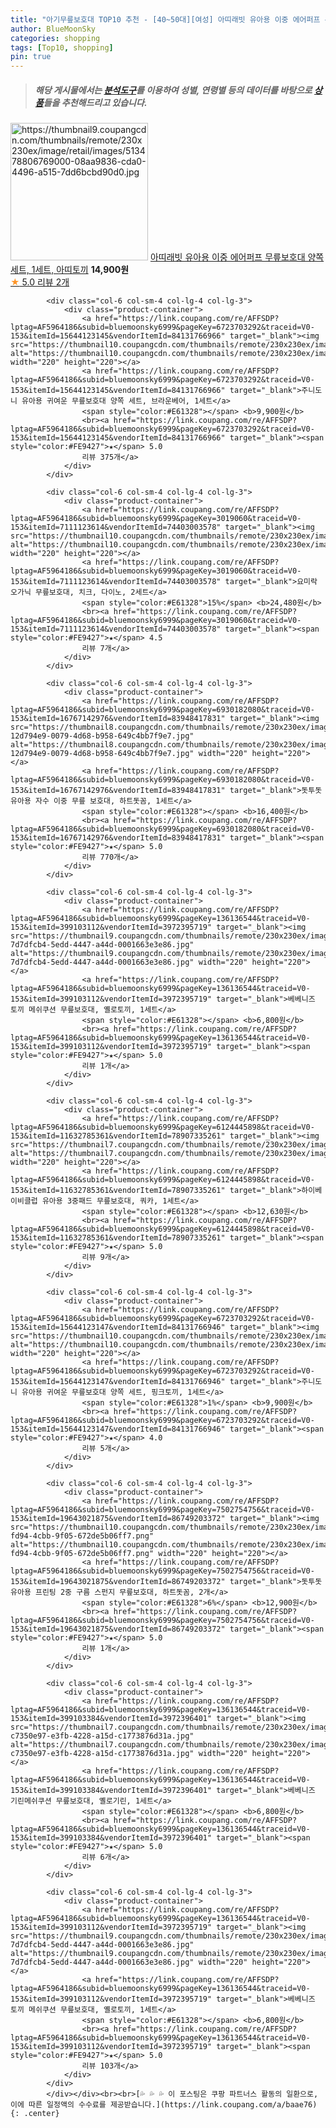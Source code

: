 ```yaml
---
title: "아기무릎보호대 TOP10 추천 - [40~50대][여성] 아띠래빗 유아용 이중 에어퍼프 무릎보호대 양쪽 세트, 1세트, 아띠토끼"
author: BlueMoonSky
categories: shopping
tags: [Top10, shopping]
pin: true
---
```


> ##### 해당 게시물에서는 [**분석도구**](https://itemscout.io/)를 이용하여 **성별**, **연령별** 등의 데이터를 바탕으로 [**상품**](https://link.coupang.com/a/baae76)들을 추천해드리고 있습니다.
<div class="container"><div class="row">
            <div class="col-6 col-sm-4 col-lg-4 col-lg-3">
                <div class="product-container">
                    <a href="https://link.coupang.com/re/AFFSDP?lptag=AF5964186&subid=bluemoonsky6999&pageKey=7525950905&traceid=V0-153&itemId=19749049823&vendorItemId=86941160041" target="_blank"><img src="https://thumbnail9.coupangcdn.com/thumbnails/remote/230x230ex/image/retail/images/513478806769000-08aa9836-cda0-4496-a515-7dd6bcbd90d0.jpg" alt="https://thumbnail9.coupangcdn.com/thumbnails/remote/230x230ex/image/retail/images/513478806769000-08aa9836-cda0-4496-a515-7dd6bcbd90d0.jpg" width="220" height="220"></a>
                    <a href="https://link.coupang.com/re/AFFSDP?lptag=AF5964186&subid=bluemoonsky6999&pageKey=7525950905&traceid=V0-153&itemId=19749049823&vendorItemId=86941160041" target="_blank">아띠래빗 유아용 이중 에어퍼프 무릎보호대 양쪽 세트, 1세트, 아띠토끼</a>
                    <span style="color:#E61328"></span> <b>14,900원</b>
                    <br><a href="https://link.coupang.com/re/AFFSDP?lptag=AF5964186&subid=bluemoonsky6999&pageKey=7525950905&traceid=V0-153&itemId=19749049823&vendorItemId=86941160041" target="_blank"><span style="color:#FE9427">★</span> 5.0
                    리뷰 2개</a>
                </div>
            </div>
            
            <div class="col-6 col-sm-4 col-lg-4 col-lg-3">
                <div class="product-container">
                    <a href="https://link.coupang.com/re/AFFSDP?lptag=AF5964186&subid=bluemoonsky6999&pageKey=6723703292&traceid=V0-153&itemId=15644123145&vendorItemId=84131766966" target="_blank"><img src="https://thumbnail10.coupangcdn.com/thumbnails/remote/230x230ex/image/vendor_inventory/509a/d8c461ff446b0f63c719f5050b652bf3218bca81952d2d7f5c8c0b71e75f.png" alt="https://thumbnail10.coupangcdn.com/thumbnails/remote/230x230ex/image/vendor_inventory/509a/d8c461ff446b0f63c719f5050b652bf3218bca81952d2d7f5c8c0b71e75f.png" width="220" height="220"></a>
                    <a href="https://link.coupang.com/re/AFFSDP?lptag=AF5964186&subid=bluemoonsky6999&pageKey=6723703292&traceid=V0-153&itemId=15644123145&vendorItemId=84131766966" target="_blank">주니도니 유아용 귀여운 무릎보호대 양쪽 세트, 브라운베어, 1세트</a>
                    <span style="color:#E61328"></span> <b>9,900원</b>
                    <br><a href="https://link.coupang.com/re/AFFSDP?lptag=AF5964186&subid=bluemoonsky6999&pageKey=6723703292&traceid=V0-153&itemId=15644123145&vendorItemId=84131766966" target="_blank"><span style="color:#FE9427">★</span> 5.0
                    리뷰 375개</a>
                </div>
            </div>
            
            <div class="col-6 col-sm-4 col-lg-4 col-lg-3">
                <div class="product-container">
                    <a href="https://link.coupang.com/re/AFFSDP?lptag=AF5964186&subid=bluemoonsky6999&pageKey=3019060&traceid=V0-153&itemId=7111123614&vendorItemId=74403003578" target="_blank"><img src="https://thumbnail10.coupangcdn.com/thumbnails/remote/230x230ex/image/rs_quotation_api/duucxqpk/c808b9cf1ca945f0a0a9dcda23d27e0a.jpg" alt="https://thumbnail10.coupangcdn.com/thumbnails/remote/230x230ex/image/rs_quotation_api/duucxqpk/c808b9cf1ca945f0a0a9dcda23d27e0a.jpg" width="220" height="220"></a>
                    <a href="https://link.coupang.com/re/AFFSDP?lptag=AF5964186&subid=bluemoonsky6999&pageKey=3019060&traceid=V0-153&itemId=7111123614&vendorItemId=74403003578" target="_blank">요미락 오가닉 무릎보호대, 치크, 다이노, 2세트</a>
                    <span style="color:#E61328">15%</span> <b>24,480원</b>
                    <br><a href="https://link.coupang.com/re/AFFSDP?lptag=AF5964186&subid=bluemoonsky6999&pageKey=3019060&traceid=V0-153&itemId=7111123614&vendorItemId=74403003578" target="_blank"><span style="color:#FE9427">★</span> 4.5
                    리뷰 7개</a>
                </div>
            </div>
            
            <div class="col-6 col-sm-4 col-lg-4 col-lg-3">
                <div class="product-container">
                    <a href="https://link.coupang.com/re/AFFSDP?lptag=AF5964186&subid=bluemoonsky6999&pageKey=6930182080&traceid=V0-153&itemId=16767142976&vendorItemId=83948417831" target="_blank"><img src="https://thumbnail8.coupangcdn.com/thumbnails/remote/230x230ex/image/retail/images/6788128325367303-12d794e9-0079-4d68-b958-649c4bb7f9e7.jpg" alt="https://thumbnail8.coupangcdn.com/thumbnails/remote/230x230ex/image/retail/images/6788128325367303-12d794e9-0079-4d68-b958-649c4bb7f9e7.jpg" width="220" height="220"></a>
                    <a href="https://link.coupang.com/re/AFFSDP?lptag=AF5964186&subid=bluemoonsky6999&pageKey=6930182080&traceid=V0-153&itemId=16767142976&vendorItemId=83948417831" target="_blank">돗투돗 유아용 자수 이중 무릎 보호대, 하트돗꼼, 1세트</a>
                    <span style="color:#E61328"></span> <b>16,400원</b>
                    <br><a href="https://link.coupang.com/re/AFFSDP?lptag=AF5964186&subid=bluemoonsky6999&pageKey=6930182080&traceid=V0-153&itemId=16767142976&vendorItemId=83948417831" target="_blank"><span style="color:#FE9427">★</span> 5.0
                    리뷰 770개</a>
                </div>
            </div>
            
            <div class="col-6 col-sm-4 col-lg-4 col-lg-3">
                <div class="product-container">
                    <a href="https://link.coupang.com/re/AFFSDP?lptag=AF5964186&subid=bluemoonsky6999&pageKey=136136544&traceid=V0-153&itemId=399103112&vendorItemId=3972395719" target="_blank"><img src="https://thumbnail9.coupangcdn.com/thumbnails/remote/230x230ex/image/retail/images/266580667911227-7d7dfcb4-5edd-4447-a44d-0001663e3e86.jpg" alt="https://thumbnail9.coupangcdn.com/thumbnails/remote/230x230ex/image/retail/images/266580667911227-7d7dfcb4-5edd-4447-a44d-0001663e3e86.jpg" width="220" height="220"></a>
                    <a href="https://link.coupang.com/re/AFFSDP?lptag=AF5964186&subid=bluemoonsky6999&pageKey=136136544&traceid=V0-153&itemId=399103112&vendorItemId=3972395719" target="_blank">베베니즈 토끼 메쉬쿠션 무릎보호대, 옐로토끼, 1세트</a>
                    <span style="color:#E61328"></span> <b>6,800원</b>
                    <br><a href="https://link.coupang.com/re/AFFSDP?lptag=AF5964186&subid=bluemoonsky6999&pageKey=136136544&traceid=V0-153&itemId=399103112&vendorItemId=3972395719" target="_blank"><span style="color:#FE9427">★</span> 5.0
                    리뷰 1개</a>
                </div>
            </div>
            
            <div class="col-6 col-sm-4 col-lg-4 col-lg-3">
                <div class="product-container">
                    <a href="https://link.coupang.com/re/AFFSDP?lptag=AF5964186&subid=bluemoonsky6999&pageKey=6124445898&traceid=V0-153&itemId=11632785361&vendorItemId=78907335261" target="_blank"><img src="https://thumbnail7.coupangcdn.com/thumbnails/remote/230x230ex/image/rs_quotation_api/uqm3bbhc/6f3a000dd0764bf29680cffce2ef35c4.jpg" alt="https://thumbnail7.coupangcdn.com/thumbnails/remote/230x230ex/image/rs_quotation_api/uqm3bbhc/6f3a000dd0764bf29680cffce2ef35c4.jpg" width="220" height="220"></a>
                    <a href="https://link.coupang.com/re/AFFSDP?lptag=AF5964186&subid=bluemoonsky6999&pageKey=6124445898&traceid=V0-153&itemId=11632785361&vendorItemId=78907335261" target="_blank">하이베이비클럽 유아용 3중패드 무릎보호대, 쿼카, 1세트</a>
                    <span style="color:#E61328"></span> <b>12,630원</b>
                    <br><a href="https://link.coupang.com/re/AFFSDP?lptag=AF5964186&subid=bluemoonsky6999&pageKey=6124445898&traceid=V0-153&itemId=11632785361&vendorItemId=78907335261" target="_blank"><span style="color:#FE9427">★</span> 5.0
                    리뷰 9개</a>
                </div>
            </div>
            
            <div class="col-6 col-sm-4 col-lg-4 col-lg-3">
                <div class="product-container">
                    <a href="https://link.coupang.com/re/AFFSDP?lptag=AF5964186&subid=bluemoonsky6999&pageKey=6723703292&traceid=V0-153&itemId=15644123147&vendorItemId=84131766946" target="_blank"><img src="https://thumbnail10.coupangcdn.com/thumbnails/remote/230x230ex/image/vendor_inventory/b004/6b2eecd8c6b0ab89485789faa193be7e554bccd6ba9cd9d5bb04b1b5346c.png" alt="https://thumbnail10.coupangcdn.com/thumbnails/remote/230x230ex/image/vendor_inventory/b004/6b2eecd8c6b0ab89485789faa193be7e554bccd6ba9cd9d5bb04b1b5346c.png" width="220" height="220"></a>
                    <a href="https://link.coupang.com/re/AFFSDP?lptag=AF5964186&subid=bluemoonsky6999&pageKey=6723703292&traceid=V0-153&itemId=15644123147&vendorItemId=84131766946" target="_blank">주니도니 유아용 귀여운 무릎보호대 양쪽 세트, 핑크토끼, 1세트</a>
                    <span style="color:#E61328">1%</span> <b>9,900원</b>
                    <br><a href="https://link.coupang.com/re/AFFSDP?lptag=AF5964186&subid=bluemoonsky6999&pageKey=6723703292&traceid=V0-153&itemId=15644123147&vendorItemId=84131766946" target="_blank"><span style="color:#FE9427">★</span> 4.0
                    리뷰 5개</a>
                </div>
            </div>
            
            <div class="col-6 col-sm-4 col-lg-4 col-lg-3">
                <div class="product-container">
                    <a href="https://link.coupang.com/re/AFFSDP?lptag=AF5964186&subid=bluemoonsky6999&pageKey=7502754756&traceid=V0-153&itemId=19643021875&vendorItemId=86749203372" target="_blank"><img src="https://thumbnail10.coupangcdn.com/thumbnails/remote/230x230ex/image/retail/images/2023/08/01/9/7/8a395a15-fd94-4cbb-9f05-672de5b06ff7.png" alt="https://thumbnail10.coupangcdn.com/thumbnails/remote/230x230ex/image/retail/images/2023/08/01/9/7/8a395a15-fd94-4cbb-9f05-672de5b06ff7.png" width="220" height="220"></a>
                    <a href="https://link.coupang.com/re/AFFSDP?lptag=AF5964186&subid=bluemoonsky6999&pageKey=7502754756&traceid=V0-153&itemId=19643021875&vendorItemId=86749203372" target="_blank">돗투돗 유아용 프린팅 2중 구름 스펀지 무릎보호대, 하트돗꼼, 2개</a>
                    <span style="color:#E61328">6%</span> <b>12,900원</b>
                    <br><a href="https://link.coupang.com/re/AFFSDP?lptag=AF5964186&subid=bluemoonsky6999&pageKey=7502754756&traceid=V0-153&itemId=19643021875&vendorItemId=86749203372" target="_blank"><span style="color:#FE9427">★</span> 5.0
                    리뷰 1개</a>
                </div>
            </div>
            
            <div class="col-6 col-sm-4 col-lg-4 col-lg-3">
                <div class="product-container">
                    <a href="https://link.coupang.com/re/AFFSDP?lptag=AF5964186&subid=bluemoonsky6999&pageKey=136136544&traceid=V0-153&itemId=399103384&vendorItemId=3972396401" target="_blank"><img src="https://thumbnail7.coupangcdn.com/thumbnails/remote/230x230ex/image/retail/images/266883140622061-c7350e97-e3fb-4228-a15d-c1773876d31a.jpg" alt="https://thumbnail7.coupangcdn.com/thumbnails/remote/230x230ex/image/retail/images/266883140622061-c7350e97-e3fb-4228-a15d-c1773876d31a.jpg" width="220" height="220"></a>
                    <a href="https://link.coupang.com/re/AFFSDP?lptag=AF5964186&subid=bluemoonsky6999&pageKey=136136544&traceid=V0-153&itemId=399103384&vendorItemId=3972396401" target="_blank">베베니즈 기린메쉬쿠션 무릎보호대, 옐로기린, 1세트</a>
                    <span style="color:#E61328"></span> <b>6,800원</b>
                    <br><a href="https://link.coupang.com/re/AFFSDP?lptag=AF5964186&subid=bluemoonsky6999&pageKey=136136544&traceid=V0-153&itemId=399103384&vendorItemId=3972396401" target="_blank"><span style="color:#FE9427">★</span> 5.0
                    리뷰 6개</a>
                </div>
            </div>
            
            <div class="col-6 col-sm-4 col-lg-4 col-lg-3">
                <div class="product-container">
                    <a href="https://link.coupang.com/re/AFFSDP?lptag=AF5964186&subid=bluemoonsky6999&pageKey=136136544&traceid=V0-153&itemId=399103112&vendorItemId=3972395719" target="_blank"><img src="https://thumbnail9.coupangcdn.com/thumbnails/remote/230x230ex/image/retail/images/266580667911227-7d7dfcb4-5edd-4447-a44d-0001663e3e86.jpg" alt="https://thumbnail9.coupangcdn.com/thumbnails/remote/230x230ex/image/retail/images/266580667911227-7d7dfcb4-5edd-4447-a44d-0001663e3e86.jpg" width="220" height="220"></a>
                    <a href="https://link.coupang.com/re/AFFSDP?lptag=AF5964186&subid=bluemoonsky6999&pageKey=136136544&traceid=V0-153&itemId=399103112&vendorItemId=3972395719" target="_blank">베베니즈 토끼 메쉬쿠션 무릎보호대, 옐로토끼, 1세트</a>
                    <span style="color:#E61328"></span> <b>6,800원</b>
                    <br><a href="https://link.coupang.com/re/AFFSDP?lptag=AF5964186&subid=bluemoonsky6999&pageKey=136136544&traceid=V0-153&itemId=399103112&vendorItemId=3972395719" target="_blank"><span style="color:#FE9427">★</span> 5.0
                    리뷰 103개</a>
                </div>
            </div>
            </div></div><br><br>[💦 💦 💦 이 포스팅은 쿠팡 파트너스 활동의 일환으로, 이에 따른 일정액의 수수료를 제공받습니다.](https://link.coupang.com/a/baae76){: .center}